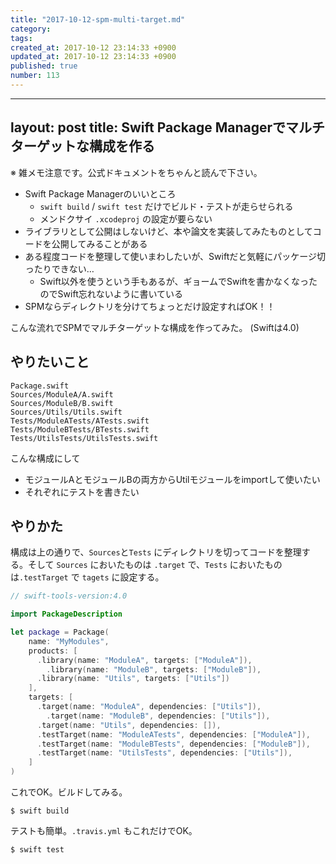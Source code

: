 ```yaml
---
title: "2017-10-12-spm-multi-target.md"
category: 
tags: 
created_at: 2017-10-12 23:14:33 +0900
updated_at: 2017-10-12 23:14:33 +0900
published: true
number: 113
---
```


---
layout: post
title:  Swift Package Managerでマルチターゲットな構成を作る
---


※ 雑メモ注意です。公式ドキュメントをちゃんと読んで下さい。

+ Swift Package Managerのいいところ
    +  `swift build` / `swift test` だけでビルド・テストが走らせられる
    + メンドクサイ `.xcodeproj` の設定が要らない
+ ライブラリとして公開はしないけど、本や論文を実装してみたものとしてコードを公開してみることがある
+ ある程度コードを整理して使いまわしたいが、Swiftだと気軽にパッケージ切ったりできない…
    +  Swift以外を使うという手もあるが、ギョームでSwiftを書かなくなったのでSwift忘れないように書いている
+ SPMならディレクトリを分けてちょっとだけ設定すればOK！！


こんな流れでSPMでマルチターゲットな構成を作ってみた。
(Swiftは4.0)

## やりたいこと

```
Package.swift
Sources/ModuleA/A.swift
Sources/ModuleB/B.swift
Sources/Utils/Utils.swift
Tests/ModuleATests/ATests.swift
Tests/ModuleBTests/BTests.swift
Tests/UtilsTests/UtilsTests.swift
```

こんな構成にして

+ モジュールAとモジュールBの両方からUtilモジュールをimportして使いたい
+ それぞれにテストを書きたい

## やりかた

構成は上の通りで、`Sources`と`Tests` にディレクトリを切ってコードを整理する。そして `Sources` においたものは `.target` で、`Tests` においたものは`.testTarget` で `tagets` に設定する。

```swift
// swift-tools-version:4.0

import PackageDescription

let package = Package(
    name: "MyModules",
    products: [
      .library(name: "ModuleA", targets: ["ModuleA"]),
		.library(name: "ModuleB", targets: ["ModuleB"]),
      .library(name: "Utils", targets: ["Utils"])
    ],
    targets: [
      .target(name: "ModuleA", dependencies: ["Utils"]),
		.target(name: "ModuleB", dependencies: ["Utils"]),
      .target(name: "Utils", dependencies: []),
      .testTarget(name: "ModuleATests", dependencies: ["ModuleA"]),
      .testTarget(name: "ModuleBTests", dependencies: ["ModuleB"]),
      .testTarget(name: "UtilsTests", dependencies: ["Utils"]),
    ]
)
```


これでOK。ビルドしてみる。

```
$ swift build
```

テストも簡単。`.travis.yml` もこれだけでOK。

```
$ swift test
```

